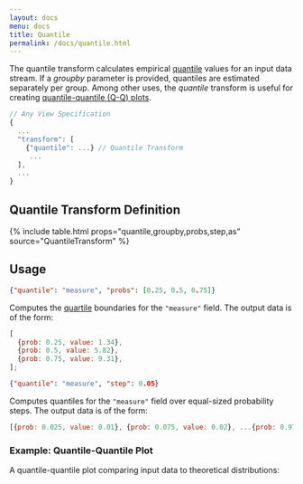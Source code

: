 ```yaml
---
layout: docs
menu: docs
title: Quantile
permalink: /docs/quantile.html
---
```


The quantile transform calculates empirical [quantile](https://en.wikipedia.org/wiki/Quantile) values for an input data stream. If a _groupby_ parameter is provided, quantiles are estimated separately per group. Among other uses, the _quantile_ transform is useful for creating [quantile-quantile (Q-Q) plots](https://en.wikipedia.org/wiki/Q%E2%80%93Q_plot).

```js
// Any View Specification
{
  ...
  "transform": [
    {"quantile": ...} // Quantile Transform
     ...
  ],
  ...
}
```

## Quantile Transform Definition

{% include table.html props="quantile,groupby,probs,step,as" source="QuantileTransform" %}

## Usage

```json
{"quantile": "measure", "probs": [0.25, 0.5, 0.75]}
```

Computes the [quartile](https://en.wikipedia.org/wiki/Quartile) boundaries for the `"measure"` field. The output data is of the form:

```js
[
  {prob: 0.25, value: 1.34},
  {prob: 0.5, value: 5.82},
  {prob: 0.75, value: 9.31},
];
```

```json
{"quantile": "measure", "step": 0.05}
```

Computes quantiles for the `"measure"` field over equal-sized probability steps. The output data is of the form:

```js
[{prob: 0.025, value: 0.01}, {prob: 0.075, value: 0.02}, ...{prob: 0.975, value: 0.2}];
```

### Example: Quantile-Quantile Plot

A quantile-quantile plot comparing input data to theoretical distributions:

<div class="vl-example" data-name="point_quantile_quantile"></div>
